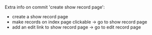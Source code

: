 Extra info on commit 'create show record page':
   - create a show record page
   - make records on index page clickable -> go to show record page
   - add an edit link to show record page -> go to edit record page
